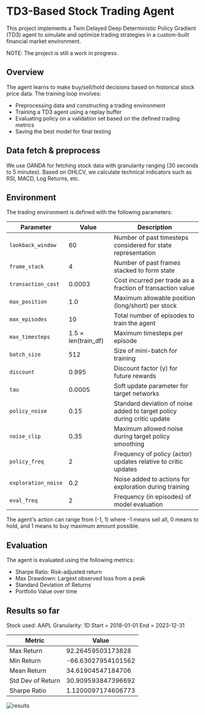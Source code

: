 # TD3-Based Stock Trading Agent
This project implements a Twin Delayed Deep Deterministic Policy Gradient (TD3) agent to simulate and optimize trading strategies in a custom-built financial market environment.

NOTE: The project is still a work in progress.

## Overview
The agent learns to make buy/sell/hold decisions based on historical stock price data. The training loop involves:

- Preprocessing data and constructing a trading environment
- Training a TD3 agent using a replay buffer
- Evaluating policy on a validation set based on the defined trading metrics
- Saving the best model for final testing

## Data fetch & preprocess
We use OANDA for fetching stock data with granularity ranging (30 seconds to 5 minutes). Based on OHLCV, we calculate technical indicators such as RSI, MACD, Log Returns, etc.

## Environment
The trading environment is defined with the following parameters:

| Parameter           | Value                    | Description                                                                 |
|---------------------|--------------------------|-----------------------------------------------------------------------------|
| `lookback_window`   | 60                       | Number of past timesteps considered for state representation               |
| `frame_stack`       | 4                        | Number of past frames stacked to form state                                |
| `transaction_cost`  | 0.0003                   | Cost incurred per trade as a fraction of transaction value                 |
| `max_position`      | 1.0                      | Maximum allowable position (long/short) per stock                          |
| `max_episodes`      | 10                       | Total number of episodes to train the agent                                |
| `max_timesteps`     | 1.5 × len(train_df)      | Maximum timesteps per episode                                              |
| `batch_size`        | 512                      | Size of mini-batch for training                                            |
| `discount`          | 0.995                    | Discount factor (γ) for future rewards                                     |
| `tau`               | 0.0005                   | Soft update parameter for target networks                                  |
| `policy_noise`      | 0.15                     | Standard deviation of noise added to target policy during critic update    |
| `noise_clip`        | 0.35                     | Maximum allowed noise during target policy smoothing                       |
| `policy_freq`       | 2                        | Frequency of policy (actor) updates relative to critic updates             |
| `exploration_noise` | 0.2                      | Noise added to actions for exploration during training                     |
| `eval_freq`         | 2                        | Frequency (in episodes) of model evaluation                                |

The agent's action can range from (-1, 1) where -1 means sell all, 0 means to hold, and 1 means to buy maximum amount possible.

## Evaluation
The agent is evaluated using the following metrics:

- Sharpe Ratio: Risk-adjusted return
- Max Drawdown: Largest observed loss from a peak
- Standard Deviation of Returns
- Portfolio Value over time

## Results so far

Stock used: AAPL
Granularity: 1D
Start = 2018-01-01
End = 2023-12-31

|       Metric        |        Value         |
|---------------------|----------------------|
| Max Return          | 92.26459503173828    |
| Min Return          | -66.63027954101562   |
| Mean Return         | 34.61904547184706    |
| Std Dev of Return   | 30.909593847396692   |
| Sharpe Ratio        | 1.1200097174606773   |

![results](https://github.com/user-attachments/assets/7f611b4b-37bc-486d-8cf1-69247b617173)
